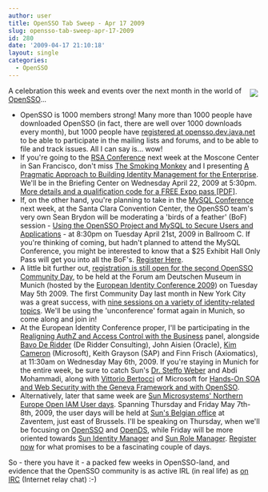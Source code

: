 ```yaml
---
author: user
title: OpenSSO Tab Sweep - Apr 17 2009
slug: opensso-tab-sweep-apr-17-2009
id: 280
date: '2009-04-17 21:10:18'
layout: single
categories:
  - OpenSSO
---
```


<span style="margin: 5px; float: right;">[![](http://blog.superpat.com/wp-content/uploads/2009/09/1000-250px.png)](http://opensso.org/)</span> A celebration this week and events over the next month in the world of [OpenSSO](http://opensso.org/)...  

*   OpenSSO is 1000 members strong! Many more than 1000 people have downloaded OpenSSO (in fact, there are well over 1000 downloads every month), but 1000 people have [registered at opensso.dev.java.net](https://opensso.dev.java.net/servlets/ProjectMembershipRequest) to be able to participate in the mailing lists and forums, and to be able to file and track issues. All I can say is... wow!
*   If you're going to the [RSA Conference](http://www.rsaconference.com/2009/us) next week at the Moscone Center in San Francisco, don't miss [The Smoking Monkey](http://blogs.sun.com/raskin/) and I presenting [A Pragmatic Approach to Building Identity Management for the Enterprise](https://cm.rsaconference.com/US09/catalog/profile.do?SESSION_ID=3920&form=searchform&ts=1240114495115). We'll be in the Briefing Center on Wednesday April 22, 2009 at 5:30pm. [More details and a qualification code for a FREE Expo pass [PDF]](http://blog.superpat.com/SunRSAInvite.pdf).
*   If, on the other hand, you're planning to take in the [MySQL Conference](http://www.mysqlconf.com/mysql2009/) next week, at the Santa Clara Convention Center, the OpenSSO team's very own Sean Brydon will be moderating a 'birds of a feather' (BoF) session - [Using the OpenSSO Project and MySQL to Secure Users and Applications](http://www.mysqlconf.com/mysql2009/public/schedule/detail/8918) - at 8:30pm on Tuesday April 21st, 2009 in Ballroom C. If you're thinking of coming, but hadn't planned to attend the MySQL Conference, you might be interested to know that a $25 Exhibit Hall Only Pass will get you into all the BoF's. [Register Here](https://en.oreilly.com/mysql2009/public/register).
*   A little bit further out, [registration is still open for the second OpenSSO Community Day](http://www.meetup.com/opensso/calendar/9690413/), to be held at the Forum am Deutschen Museum in Munich (hosted by the [European Identity Conference 2009](https://www.id-conf.com/eic2009)) on Tuesday May 5th 2009\. The first Community Day last month in New York City was a great success, with [nine sessions on a variety of identity-related topics](http://wikis.sun.com/display/OpenSSO/OpenSSO+Community+Day+-+NYC+-+March+17+2009). We'll be using the 'unconference' format again in Munich, so come along and join in!
*   At the European Identity Conference proper, I'll be participating in the [Realigning AuthZ and Access Control with the Business](https://www.id-conf.com/sessions/517) panel, alongside [Bavo De Ridder](http://blog.bavoderidder.com/) (De Ridder Consulting), John Aisien (Oracle), [Kim Cameron](http://www.identityblog.com/) (Microsoft), Keith Grayson (SAP) and Finn Frisch (Axiomatics), at 11:30am on Wednesday May 6th, 2009\. If you're staying in Munich for the entire week, be sure to catch Sun's [Dr. Steffo Weber](http://blogs.sun.com/steffo/) and Abdi Mohammadi, along with [Vittorio Bertocci](http://blogs.msdn.com/vbertocci/) of Microsoft for [Hands-On SOA and Web Security with the Geneva Framework and with OpenSSO](https://www.id-conf.com/sessions/581).
*   Alternatively, later that same week are [Sun Microsystems' Northern Europe Open IAM User days](http://be.sun.com/sunnews/events/2009/openiamdays/index.jsp). Spanning Thursday and Friday May 7th-8th, 2009, the user days will be held at [Sun's Belgian office](http://be.sun.com/aboutsun/location/) at Zaventem, just east of Brussels. I'll be speaking on Thursday, when we'll be focusing on [OpenSSO](http://opensso.org/) and [OpenDS](http://opends.org/), while Friday will be more oriented towards [Sun Identity Manager](http://www.sun.com/software/products/identity_mgr/index.xml) and [Sun Role Manager](http://www.sun.com/software/products/rolemanager/index.xml). [Register now](https://dct.sun.com/dct/forms/reg_be_1604_301_0.jsp) for what promises to be a fascinating couple of days.

So - there you have it - a packed few weeks in OpenSSO-land, and evidence that the OpenSSO community is as active IRL (in real life) as [on IRC](http://wikis.sun.com/display/OpenSSO/OpenSSO+IRC+Channel) (Internet relay chat) :-)